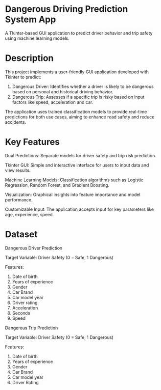 # Dangerous Driving Prediction System App
A Tkinter-based GUI application to predict driver behavior and trip safety using machine learning models.
# Description
This project implements a user-friendly GUI application developed with Tkinter to predict:
  1. Dangerous Driver: Identifies whether a driver is likely to be dangerous based on personal and historical driving behavior.
  2. Dangerous Trip: Assesses if a specific trip is risky based on input factors like speed, acceleration and car.
     
The application uses trained classification models to provide real-time predictions for both use cases, aiming to enhance road safety and reduce accidents.
# Key Features
Dual Predictions: Separate models for driver safety and trip risk prediction.

Tkinter GUI: Simple and interactive interface for users to input data and view results.

Machine Learning Models: Classification algorithms such as Logistic Regression, Random Forest, and Gradient Boosting.

Visualization: Graphical insights into feature importance and model performance.

Customizable Input: The application accepts input for key parameters like age, experience, speed.
# Dataset
Dangerous Driver Prediction

Target Variable: Driver Safety (0 = Safe, 1 Dangerous)

Features:
  1. Date of birth
  2. Years of experience
  3. Gender
  4. Car Brand
  5. Car model year
  6. Driver rating
  7. Acceleration
  8. Seconds
  9. Speed
     
Dangerous Trip Prediction

Target Variable: Driver Safety (0 = Safe, 1 Dangerous)

Features:
  1. Date of birth
  2. Years of experience
  3. Gender
  4. Car Brand
  5. Car model year
  6. Driver Rating

